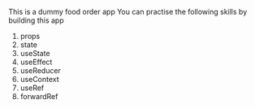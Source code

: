 This is a dummy food order app
You can practise the following skills by building this app

1. props
2. state
3. useState
4. useEffect
5. useReducer
6. useContext
7. useRef
8. forwardRef
